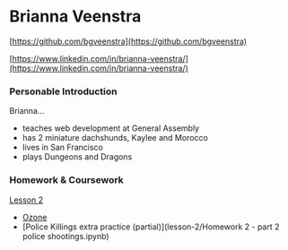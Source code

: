 # Brianna Veenstra



[https://github.com/bgveenstra](https://github.com/bgveenstra)

[https://www.linkedin.com/in/brianna-veenstra/](https://www.linkedin.com/in/brianna-veenstra/)

### Personable Introduction

Brianna...
* teaches web development at General Assembly
* has 2 miniature dachshunds, Kaylee and Morocco
* lives in San Francisco
* plays Dungeons and Dragons


### Homework & Coursework

[Lesson 2](lesson-2)
- [Ozone](lesson-2/homework-02-the-pandas-library-starter-code.ipynb)  
- [Police Killings extra practice (partial)](lesson-2/Homework 2 - part 2 police shootings.ipynb)
